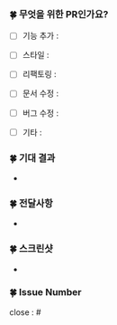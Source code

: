 ### 🍀 무엇을 위한 PR인가요?
- [ ] 기능 추가 : 
- [ ] 스타일 : 
- [ ] 리팩토링 :
- [ ] 문서 수정 :
- [ ] 버그 수정 :
- [ ] 기타 : 


### 🍀 기대 결과
-


### 🍀 전달사항
-


### 🍀 스크린샷
- 

### 🍀 Issue Number
close : #
